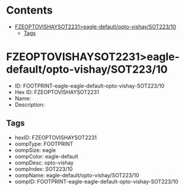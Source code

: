 



Contents
========

* [FZEOPTOVISHAYSOT2231>eagle-default/opto-vishay/SOT223/10](#fzeoptovishaysot2231eagle-defaultopto-vishaysot22310)
	* [Tags](#tags)

# FZEOPTOVISHAYSOT2231>eagle-default/opto-vishay/SOT223/10

- ID: FOOTPRINT-eagle-eagle-default-opto-vishay-SOT223/10
- Hex ID: FZEOPTOVISHAYSOT2231
- Name: 
- Description: 

## Tags

- hexID: FZEOPTOVISHAYSOT2231
- oompType: FOOTPRINT
- oompSize: eagle
- oompColor: eagle-default
- oompDesc: opto-vishay
- oompIndex: SOT223/10
- oompName: eagle-default/opto-vishay/SOT223/10
- oompID: FOOTPRINT-eagle-eagle-default-opto-vishay-SOT223/10
